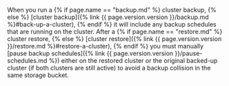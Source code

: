 When you run a {% if page.name == "backup.md" %} cluster backup, {% else %} [cluster backup]({% link {{ page.version.version }}/backup.md %}#back-up-a-cluster), {% endif %} it will include any backup schedules that are running on the cluster. After a {% if page.name == "restore.md" %} cluster restore, {% else %} [cluster restore]({% link {{ page.version.version }}/restore.md %}#restore-a-cluster), {% endif %} you must manually [pause backup schedules]({% link {{ page.version.version }}/pause-schedules.md %}) either on the restored cluster or the original backed-up cluster (if both clusters are still active) to avoid a backup collision in the same storage bucket.